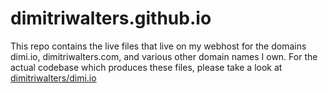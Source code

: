# dimitriwalters.github.io

This repo contains the live files that live on my webhost for the domains dimi.io, dimitriwalters.com, and various other domain names I own. For the actual codebase which produces these files, please take a look at [dimitriwalters/dimi.io](https://github.com/dimitriwalters/dimi.io)
